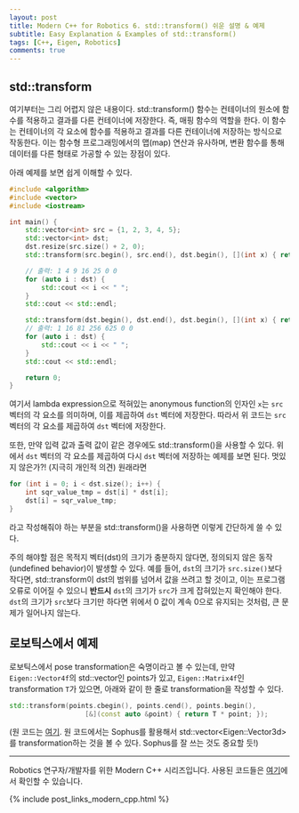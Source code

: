 ```yaml
---
layout: post
title: Modern C++ for Robotics 6. std::transform() 쉬운 설명 & 예제
subtitle: Easy Explanation & Examples of std::transform()
tags: [C++, Eigen, Robotics]
comments: true
---
```


## std::transform

여기부터는 그리 어렵지 않은 내용이다. std::transform() 함수는 컨테이너의 원소에 함수를 적용하고 결과를 다른 컨테이너에 저장한다. 즉, 매핑 함수의 역할을 한다.
이 함수는 컨테이너의 각 요소에 함수를 적용하고 결과를 다른 컨테이너에 저장하는 방식으로 작동한다.
이는 함수형 프로그래밍에서의 맵(map) 연산과 유사하며, 변환 함수를 통해 데이터를 다른 형태로 가공할 수 있는 장점이 있다.

아래 예제를 보면 쉽게 이해할 수 있다.

```cpp
#include <algorithm>
#include <vector>
#include <iostream>

int main() {
    std::vector<int> src = {1, 2, 3, 4, 5};
    std::vector<int> dst;
    dst.resize(src.size() + 2, 0);
    std::transform(src.begin(), src.end(), dst.begin(), [](int x) { return x * x; });

    // 출력: 1 4 9 16 25 0 0
    for (auto i : dst) {
        std::cout << i << " ";
    }
    std::cout << std::endl;

    std::transform(dst.begin(), dst.end(), dst.begin(), [](int x) { return x * x; });
    // 출력: 1 16 81 256 625 0 0 
    for (auto i : dst) {
        std::cout << i << " ";
    }
    std::cout << std::endl;

    return 0;
}
```

여기서 lambda expression으로 적혀있는 anonymous function의 인자인 `x`는 `src` 벡터의 각 요소를 의미하며, 이를 제곱하여 `dst` 벡터에 저장한다. 
따라서 위 코드는 `src` 벡터의 각 요소를 제곱하여 `dst` 벡터에 저장한다.

또한, 만약 입력 값과 출력 값이 같은 경우에도 std::transform()을 사용할 수 있다.
위에서 `dst` 벡터의 각 요소를 제곱하여 다시 `dst` 벡터에 저장하는 예제를 보면 된다.
멋있지 않은가?! (지극히 개인적 의견) 원래라면

```cpp
for (int i = 0; i < dst.size(); i++) {
    int sqr_value_tmp = dst[i] * dst[i];
    dst[i] = sqr_value_tmp;
}
```
라고 작성해줘야 하는 부분을 std::transform()을 사용하면 이렇게 간단하게 쓸 수 있다.

주의 해야할 점은 목적지 벡터(dst)의 크기가 충분하지 않다면, 정의되지 않은 동작(undefined behavior)이 발생할 수 있다. 
예를 들어, `dst`의 크기가 `src.size()`보다 작다면, std::transform이 dst의 범위를 넘어서 값을 쓰려고 할 것이고, 
이는 프로그램 오류로 이어질 수 있으니 **반드시** `dst`의 크기가 `src`가 크게 잡혀있는지 확인해야 한다.
`dst`의 크기가 `src`보다 크기만 하다면 위에서 0 값이 계속 0으로 유지되는 것처럼, 큰 문제가 일어나지 않는다. 

## 로보틱스에서 예제

로보틱스에서 pose transformation은 숙명이라고 볼 수 있는데, 만약 `Eigen::Vector4f`의 std::vector인 points가 있고,
`Eigen::Matrix4f`인 transformation `T`가 있으면, 아래와 같이 한 줄로 transformation을 작성할 수 있다.

```cpp
std::transform(points.cbegin(), points.cend(), points.begin(),
                   [&](const auto &point) { return T * point; });
```

(원 코드는 [여기](https://github.com/PRBonn/kiss-icp/blob/1129b6e451222a891a26ddfdb77d719ce481534b/cpp/kiss_icp/core/Registration.cpp#L51).
원 코드에서는 Sophus를 활용해서 std::vector\<Eigen::Vector3d\>를 transformation하는 것을 볼 수 있다. Sophus를 잘 쓰는 것도 중요할 듯!)

---

Robotics 연구자/개발자를 위한 Modern C++ 시리즈입니다.
사용된 코드들은 [여기](https://github.com/LimHyungTae/moderncpp_study)에서 확인할 수 있습니다.

{% include post_links_modern_cpp.html %}
